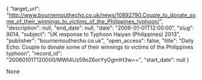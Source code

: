 {
  "target_url": "http://www.bournemouthecho.co.uk/news/10892790.Couple_to_donate_some_of_their_winnings_to_victims_of_the_Philippines_typhoon/", 
  "description": null, 
  "end_date": null, 
  "date": "2006-01-01T12:00:00", 
  "slug": 9014, 
  "subject": "UK response to Typhoon Haiyan (Philippines) 2013", 
  "publisher": "bournemouthecho.co.uk", 
  "open_access": false, 
  "title": "Daily Echo: Couple to donate some of their winnings to victims of the Philippines typhoon", 
  "record_id": "20060101T120000/MWt4Uz59oZ6orYyOgmIH3w==", 
  "start_date": null
}

None
